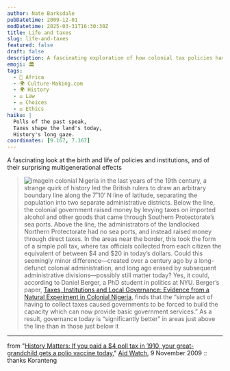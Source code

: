 ```yaml
---
author: Nate Barksdale
pubDatetime: 2009-12-01
modDatetime: 2025-03-31T16:30:30Z
title: Life and taxes
slug: life-and-taxes
featured: false
draft: false
description: A fascinating exploration of how colonial tax policies have left lasting impacts on governance in Nigeria.
emoji: 🏛️
tags:
  - 🦁 Africa
  - 🌍 Culture-Making.com
  - 🌍 History
  - ⚖️ Law
  - ⚖️ Choices
  - ⚖️ Ethics
haiku: |
  Polls of the past speak,  
  Taxes shape the land's today,  
  History's long gaze.
coordinates: [9.167, 7.167]
---
```


A fascinating look at the birth and life of policies and institutions, and of their surprising multigenerational effects

> ![image](http://culture-making.com/media/Nigeria_710_250.jpg)In colonial Nigeria in the last years of the 19th century, a strange quirk of history led the British rulers to draw an arbitrary boundary line along the 7˚10′ N line of latitude, separating the population into two separate administrative districts. Below the line, the colonial government raised money by levying taxes on imported alcohol and other goods that came through Southern Protectorate’s sea ports. Above the line, the administrators of the landlocked Northern Protectorate had no sea ports, and instead raised money through direct taxes. In the areas near the border, this took the form of a simple poll tax, where tax officials collected from each citizen the equivalent of between $4 and $20 in today’s dollars. Could this seemingly minor difference—created over a century ago by a long-defunct colonial administration, and long ago erased by subsequent administrative divisions—possibly still matter today? Yes, it could, according to Daniel Berger, a PhD student in politics at NYU. Berger’s paper, [Taxes, Institutions and Local Governance: Evidence from a Natural Experiment in Colonial Nigeria](http://web.archive.org/web/20100612195104/http://homepages.nyu.edu/~db1299/Nigeria.pdf), finds that the “simple act of having to collect taxes caused governments to be forced to build the capacity which can now provide basic government services.” As a result, governance today is “significantly better” in areas just above the line than in those just below it

---

from "[History Matters: If you paid a $4 poll tax in 1910, your great-grandchild gets a polio vaccine today](http://web.archive.org/web/20151004144431/http://aidwatchers.com/2009/11/history-matters-if-you-paid-a-4-poll-tax-in-1910-your-great-grandchild-gets-a-polio-vaccine-today/)," [Aid Watch](http://web.archive.org/web/20151004144431/http://aidwatchers.com/2009/11/history-matters-if-you-paid-a-4-poll-tax-in-1910-your-great-grandchild-gets-a-polio-vaccine-today/), 9 November 2009 :: thanks Koranteng

